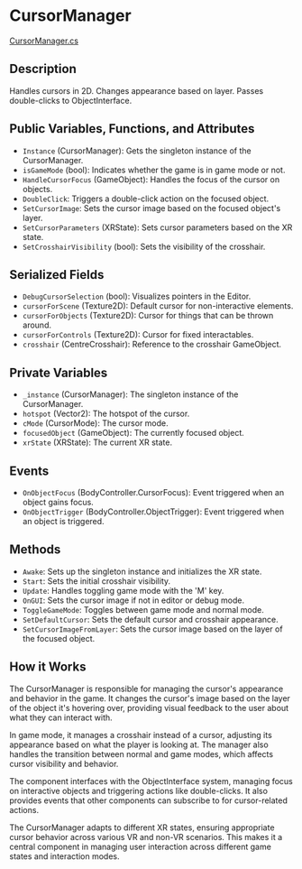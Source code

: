 # CursorManager
[CursorManager.cs](../../Assets/ExeudVR/Scripts/Managers/CursorManager.cs)

## Description

Handles cursors in 2D. Changes appearance based on layer. Passes double-clicks to ObjectInterface.

## Public Variables, Functions, and Attributes

- `Instance` (CursorManager): Gets the singleton instance of the CursorManager.
- `isGameMode` (bool): Indicates whether the game is in game mode or not.
- `HandleCursorFocus` (GameObject): Handles the focus of the cursor on objects.
- `DoubleClick`: Triggers a double-click action on the focused object.
- `SetCursorImage`: Sets the cursor image based on the focused object's layer.
- `SetCursorParameters` (XRState): Sets cursor parameters based on the XR state.
- `SetCrosshairVisibility` (bool): Sets the visibility of the crosshair.

## Serialized Fields

- `DebugCursorSelection` (bool): Visualizes pointers in the Editor.
- `cursorForScene` (Texture2D): Default cursor for non-interactive elements.
- `cursorForObjects` (Texture2D): Cursor for things that can be thrown around.
- `cursorForControls` (Texture2D): Cursor for fixed interactables.
- `crosshair` (CentreCrosshair): Reference to the crosshair GameObject.

## Private Variables

- `_instance` (CursorManager): The singleton instance of the CursorManager.
- `hotspot` (Vector2): The hotspot of the cursor.
- `cMode` (CursorMode): The cursor mode.
- `focusedObject` (GameObject): The currently focused object.
- `xrState` (XRState): The current XR state.

## Events

- `OnObjectFocus` (BodyController.CursorFocus): Event triggered when an object gains focus.
- `OnObjectTrigger` (BodyController.ObjectTrigger): Event triggered when an object is triggered.

## Methods

- `Awake`: Sets up the singleton instance and initializes the XR state.
- `Start`: Sets the initial crosshair visibility.
- `Update`: Handles toggling game mode with the 'M' key.
- `OnGUI`: Sets the cursor image if not in editor or debug mode.
- `ToggleGameMode`: Toggles between game mode and normal mode.
- `SetDefaultCursor`: Sets the default cursor and crosshair appearance.
- `SetCursorImageFromLayer`: Sets the cursor image based on the layer of the focused object.

## How it Works

The CursorManager is responsible for managing the cursor's appearance and behavior in the game. It changes the cursor's image based on the layer of the object it's hovering over, providing visual feedback to the user about what they can interact with.

In game mode, it manages a crosshair instead of a cursor, adjusting its appearance based on what the player is looking at. The manager also handles the transition between normal and game modes, which affects cursor visibility and behavior.

The component interfaces with the ObjectInterface system, managing focus on interactive objects and triggering actions like double-clicks. It also provides events that other components can subscribe to for cursor-related actions.

The CursorManager adapts to different XR states, ensuring appropriate cursor behavior across various VR and non-VR scenarios. This makes it a central component in managing user interaction across different game states and interaction modes.
